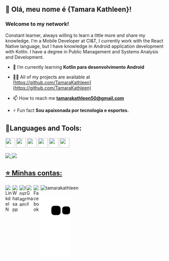## 💜 Olá, meu nome é <strong>{Tamara Kathleen}!</strong>

### Welcome to my network!

Constant learner, always willing to learn a little more and share my knowledge. I'm a Mobile Developer at CI&T, I currently work with the React Native language, but I have knowledge in Android application development with Kotlin.
I have a degree in Public Management and Systems Analysis and Development.

- 🌱 I’m currently learning **Kotlin para desenvolvimento Android**

- 👨‍💻 All of my projects are available at [https://github.com/TamaraKathleen](https://github.com/TamaraKathleen)

- 📫 How to reach me **tamarakathleen50@gmail.com**

- ⚡ Fun fact **Sou apaixonada por tecnologia e esportes.**


## 🚀Languages and Tools:
<img src="https://cdn.jsdelivr.net/gh/devicons/devicon/icons/git/git-original.svg" width="30" height="30"/>  <img src="https://cdn.jsdelivr.net/gh/devicons/devicon/icons/android/android-original-wordmark.svg" width="30" height="30"/>  <img src="https://cdn.jsdelivr.net/gh/devicons/devicon/icons/kotlin/kotlin-original.svg" width="30" height="30" />  <img src="https://cdn.jsdelivr.net/gh/devicons/devicon/icons/linux/linux-original.svg" width="30" height="30" />  <img src="https://cdn.jsdelivr.net/gh/devicons/devicon/icons/postgresql/postgresql-original.svg" width="30" height="30"/>   <img src="https://cdn.jsdelivr.net/gh/devicons/devicon/icons/python/python-original.svg"  width="30" height="30" />



<div>
<a href="https://github.com/TamaraKathleen">
<img height="180em" src="https://github-readme-stats.vercel.app/api/top-langs/?username=TamaraKathleen&layout=compact&langs_count=7&theme=dracula"/>
<img height="180em" src="https://github-readme-stats.vercel.app/api?username=TamaraKathleen&show_icons=true&theme=dracula&include_all_commits=true&count_private=true"/>
</div>
  
  
## ⭐ Minhas contas: 
<a target="_blank" href="https://linkedin.com/in/tamara-kathleen-b40ab0198">
  <img align="left" alt="LinkdeIN" width="22px" src="https://cdn.jsdelivr.net/npm/simple-icons@v3/icons/linkedin.svg" />
</a>
<a target="_blank" href="https://api.whatsapp.com/send?phone=5561992702151">
  <img align="left" alt="Whatsapp" width="22px" src="https://cdn.jsdelivr.net/npm/simple-icons@v3/icons/whatsapp.svg" />
</a>
<a target="_blank" href="https://instagram.com/kathleen.tamara">
  <img align="left" alt="Instagram" width="22px" src="https://cdn.jsdelivr.net/npm/simple-icons@v3/icons/instagram.svg" />
</a>
<a target="_blank" href="mailto:tamarakathleen50@gmail.com">
  <img align="left" alt="Gmail" width="22px" src="https://cdn.jsdelivr.net/npm/simple-icons@v3/icons/gmail.svg" />
</a>
<a target="_blank" href="//fb.com/tamara.kathleen2">
  <img align="left" alt="Facebook" width="22px" src="https://cdn.jsdelivr.net/npm/simple-icons@v3/icons/facebook.svg" />
</a>

<p align="left"> <img src="https://komarev.com/ghpvc/?username=tamarakathleen&label=Profile%20views&color=0e75b6&style=flat" alt="tamarakathleen" /> </p>

![Snake animation](https://github.com/rafaballerini/rafaballerini/blob/output/github-contribution-grid-snake.svg)


